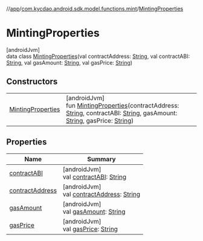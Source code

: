 //[app](../../../index.md)/[com.kycdao.android.sdk.model.functions.mint](../index.md)/[MintingProperties](index.md)

# MintingProperties

[androidJvm]\
data class [MintingProperties](index.md)(val contractAddress: [String](https://kotlinlang.org/api/latest/jvm/stdlib/kotlin/-string/index.html), val contractABI: [String](https://kotlinlang.org/api/latest/jvm/stdlib/kotlin/-string/index.html), val gasAmount: [String](https://kotlinlang.org/api/latest/jvm/stdlib/kotlin/-string/index.html), val gasPrice: [String](https://kotlinlang.org/api/latest/jvm/stdlib/kotlin/-string/index.html))

## Constructors

| | |
|---|---|
| [MintingProperties](-minting-properties.md) | [androidJvm]<br>fun [MintingProperties](-minting-properties.md)(contractAddress: [String](https://kotlinlang.org/api/latest/jvm/stdlib/kotlin/-string/index.html), contractABI: [String](https://kotlinlang.org/api/latest/jvm/stdlib/kotlin/-string/index.html), gasAmount: [String](https://kotlinlang.org/api/latest/jvm/stdlib/kotlin/-string/index.html), gasPrice: [String](https://kotlinlang.org/api/latest/jvm/stdlib/kotlin/-string/index.html)) |

## Properties

| Name | Summary |
|---|---|
| [contractABI](contract-a-b-i.md) | [androidJvm]<br>val [contractABI](contract-a-b-i.md): [String](https://kotlinlang.org/api/latest/jvm/stdlib/kotlin/-string/index.html) |
| [contractAddress](contract-address.md) | [androidJvm]<br>val [contractAddress](contract-address.md): [String](https://kotlinlang.org/api/latest/jvm/stdlib/kotlin/-string/index.html) |
| [gasAmount](gas-amount.md) | [androidJvm]<br>val [gasAmount](gas-amount.md): [String](https://kotlinlang.org/api/latest/jvm/stdlib/kotlin/-string/index.html) |
| [gasPrice](gas-price.md) | [androidJvm]<br>val [gasPrice](gas-price.md): [String](https://kotlinlang.org/api/latest/jvm/stdlib/kotlin/-string/index.html) |
